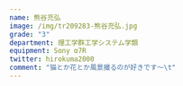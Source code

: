 ```yaml
---
name: 熊谷充弘
image: /img/tr209283-熊谷充弘.jpg
grade: "3"
department: 理工学群工学システム学類
equipment: Sony α7R
twitter: hirokuma2000
comment: "猫とか花とか風景撮るのが好きです～\t"
---
```

